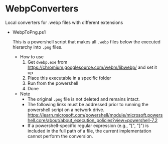 # WebpConverters
Local converters for .webp files with different extensions



* WebpToPng.ps1

  This is a powershell script that makes all `.webp` files below the executed hierarchy into `.png` files.

  * How to use
    1. Get `dwebp.exe` from https://chromium.googlesource.com/webm/libwebp/ and set it up
    2. Place this executable in a specific folder
    3. Run from the powershell
    4. Done
  * Note
    * The original `.png` file is not deleted and remains intact.
    * The following links must be addressed prior to running the powershell script on a network drive.
      https://learn.microsoft.com/powershell/module/microsoft.powershell.core/about/about_execution_policies?view=powershell-7.2
    * If a powershell-specific regular expression (e.g., "[", "]") is included in the full path of a file, the current implementation cannot perform the conversion.



